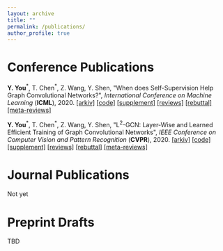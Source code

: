 ```yaml
---
layout: archive
title: ""
permalink: /publications/
author_profile: true
---
```


Conference Publications
=====
**Y. You**<sup>\*</sup>, T. Chen<sup>\*</sup>, Z. Wang, Y. Shen, "When does Self-Supervision Help Graph Convolutional Networks?", *International Conference on Machine Learning* (**ICML**), 2020.
[[arkiv]]() [[code]]() [[supplement]]() [[reviews]]() [[rebuttal]]() [[meta-reviews]]()

**Y. You**<sup>\*</sup>, T. Chen<sup>\*</sup>, Z. Wang, Y. Shen, "L<sup>2</sup>-GCN: Layer-Wise and Learned Efficient Training of Graph Convolutional Networks", *IEEE Conference on Computer Vision and Pattern Recognition* (**CVPR**), 2020.
[[arkiv]](https://arxiv.org/abs/2003.13606) [[code]](https://github.com/TAMU-VITA/L2-GCN) [[supplement]](https://github.com/yyou1996/yyou1996.github.io/blob/master/papers/cvpr2020_l2gcn/supplement.pdf) [[reviews]](https://github.com/yyou1996/yyou1996.github.io/blob/master/papers/cvpr2020_l2gcn/reviews.pdf) [[rebuttal]](https://github.com/yyou1996/yyou1996.github.io/blob/master/papers/cvpr2020_l2gcn/rebuttal.pdf) [[meta-reviews]](https://github.com/yyou1996/yyou1996.github.io/blob/master/papers/cvpr2020_l2gcn/meta-reviews.pdf)

Journal Publications
=====
Not yet

Preprint Drafts
=====
TBD

